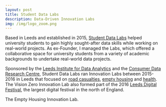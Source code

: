 ```yaml
---
layout: post
title: Student Data Labs
description: Data-Driven Innovation Labs
img: /img/logo_zoom.png
---
```


Based in Leeds and established in 2015, <a href="https://studentdatalabs.com/">Student Data Labs</a> helped university students to gain highly sought-after data skills while working on real-world projects. As ex-Founder, I managed the Labs, which offered a collaborative space for university students from a variety of academic backgrounds to undertake real-world data projects. 

Sponsored by the <a href="http://lida.leeds.ac.uk/">Leeds Institute for Data Analytics</a> and the <a href="https://www.cdrc.ac.uk/">Consumer Data Research Centre</a>, Student Data Labs ran Innovation Labs between 2015-2016 in Leeds that focused on <a href="https://github.com/StudentDataLabs/VisionZeroInnovationLab">road casualties</a>, <a href="https://github.com/StudentDataLabs/EmptyHousingInnovationLab">empty housing</a> and <a href="https://github.com/StudentDataLabs/HealthInnovationLab">health</a>. The Vision Zero Innovation Lab also formed part of the 2016 <a href="https://leedsdigitalfestival.org/">Leeds Digital Festival</a>, the largest digital festival in the north of England.

<div class="col">
	<img class="col" src="{{ site.baseurl }}/img/Photo - Empty Housing Innovation Lab.png" alt="" title=""/>
</div>

<div class="col three caption">
	The Empty Housing Innovation Lab.
</div>

<div class="col">
	<img class="col" src="{{ site.baseurl }}/img/studentdatalabs.png" alt="" title=""/>
</div>


